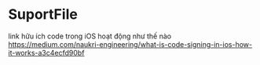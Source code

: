 # SuportFile

link hữu ích
code trong iOS hoạt động như thế nào
https://medium.com/naukri-engineering/what-is-code-signing-in-ios-how-it-works-a3c4ecfd90bf

